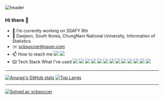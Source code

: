 ![header](https://capsule-render.vercel.app/api?type=rect&color=gradient&text=About%20Me&fontAlign=30&fontSize=25&textBg=true&animation=fadeIn&desc=I'm%20baefrica&descAlign=60&descAlignY=50&descSize=30)

### Hi there 👋

- 🔭 I’m currently working on SSAFY 8th
- 🌱 Daejeon, South Korea, ChungNam National University, Information of Statistics
- ✉️ scbsoccer@naver.com
- 📫 How to reach me
  <a href="https://github.com/baefrica/"><img src="https://img.shields.io/badge/GitHub-181717?style=plastic-square&logo=GitHub&logoColor=white"/></a>
  <a href="https://www.instagram.com/baefrica"><img src="https://img.shields.io/badge/Instagram-E4405F?style=plastic-square&logo=Instagram&logoColor=white"/></a>
- ⌨️ Tech Stack What I've used
  <img src="https://img.shields.io/badge/Git-F05032?style=plastic-square&logo=Git&logoColor=white"/>
  <img src="https://img.shields.io/badge/Java-007396?style=plastic-square&logo=OpenJDK&logoColor=white"/>
  <img src="https://img.shields.io/badge/Spring-6DB33F?style=plastic-square&logo=Spring&logoColor=white"/>
  <img src="https://img.shields.io/badge/Spring Boot-6DB33F?style=plastic-square&logo=Spring Boot&logoColor=white"/>
  <img src="https://img.shields.io/badge/HTML-E34F26?style=plastic-square&logo=HTML5&logoColor=white"/>
  <img src="https://img.shields.io/badge/CSS-1572B6?style=plastic-square&logo=CSS3&logoColor=white"/>
  <img src="https://img.shields.io/badge/JavaScript-F7DF1E?style=plastic-square&logo=JSS&logoColor=white"/>
  <img src="https://img.shields.io/badge/Node.js-339933?style=plastic-square&logo=Node.js&logoColor=white"/>
  <img src="https://img.shields.io/badge/Vue.js-4FC08D?style=plastic-square&logo=Vue.js&logoColor=white"/>
  <img src="https://img.shields.io/badge/MySQL-4479A1?style=plastic-square&logo=MySQL&logoColor=white"/>
  <img src="https://img.shields.io/badge/React-61DAFB?style=plastic-square&logo=React&logoColor=white"/>
  <img src="https://img.shields.io/badge/JavaScript-F7DF1E?style=plastic-square&logo=JSS&logoColor=white"/>
  <img src="https://img.shields.io/badge/Figma-F24E1E?style=plastic-square&logo=Figma&logoColor=white"/>
<hr>

[![Anurag's GitHub stats](https://github-readme-stats.vercel.app/api?username=baefrica)](https://github.com/baefrica/github-readme-stats)
[![Top Langs](https://github-readme-stats.vercel.app/api/top-langs/?username=baefrica&layout=compact&theme=synthwave)](https://github.com/baefrica/github-readme-stats)
<hr>

[![Solved.ac scbsoccer](http://mazassumnida.wtf/api/v2/generate_badge?boj=scbsoccer)](https://solved.ac/scbsoccer)
